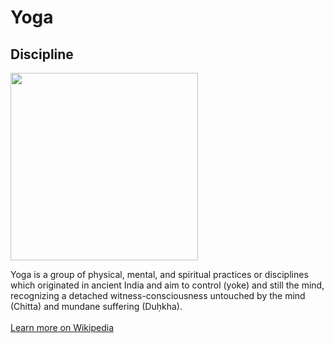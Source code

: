 <h1> 
Yoga 
</h1>
<h2>
Discipline
</h2>
<img
src = "https://static01.nyt.com/images/2016/12/02/well/move/yoga_body_images-slide-HNVD/yoga_body_images-slide-HNVD-blog480.jpg" 
width = "300" >
<p>
Yoga is a group of physical, mental, and spiritual practices or disciplines which originated in ancient India and aim to control (yoke) and still the mind, recognizing a detached witness-consciousness untouched by the mind (Chitta) and mundane suffering (Duḥkha).
<br />
<br />
<a href="https://en.wikipedia.org/wiki/Yoga">
Learn more on Wikipedia
<a/>
</p>
